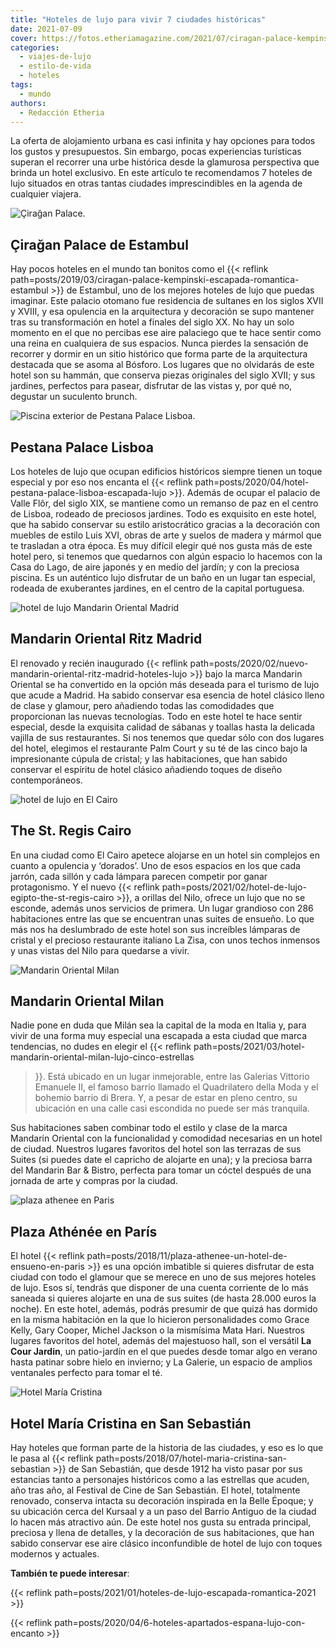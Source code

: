 ```yaml
---
title: "Hoteles de lujo para vivir 7 ciudades históricas"
date: 2021-07-09
cover: https://fotos.etheriamagazine.com/2021/07/ciragan-palace-kempinski-istanbul-exterior.jpg
categories: 
  - viajes-de-lujo
  - estilo-de-vida
  - hoteles
tags: 
  - mundo
authors: 
  - Redacción Etheria
---
```


La oferta de alojamiento urbana es casi infinita y hay opciones para todos los gustos y 
presupuestos. Sin embargo, pocas experiencias turísticas superan el recorrer una urbe 
histórica desde la glamurosa perspectiva que brinda un hotel exclusivo. En este artículo 
te recomendamos 7 hoteles de lujo situados en otras tantas ciudades imprescindibles en 
la agenda de cualquier viajera. 

![Çirağan Palace.](https://fotos.etheriamagazine.com/2021/07/ciragan-palace-kempinski-istanbul-exterior.jpg "Hotel © Çirağan Palace, ubicado en la orilla del Bósforo, en Estambul.")

## Çirağan Palace de Estambul

Hay pocos hoteles en el mundo tan bonitos como el {{< reflink 
path=posts/2019/03/ciragan-palace-kempinski-escapada-romantica-estambul >}} de Estambul, 
uno de los mejores hoteles de lujo que puedas imaginar. Este palacio otomano fue 
residencia de sultanes en los siglos XVII y XVIII, y esa opulencia en la arquitectura y 
decoración se supo mantener tras su transformación en hotel a finales del siglo XX. No 
hay un solo momento en el que no percibas ese aire palaciego que te hace sentir como una 
reina en cualquiera de sus espacios. Nunca pierdes la sensación de recorrer y dormir en 
un sitio histórico que forma parte de la arquitectura destacada que se asoma al Bósforo. 
Los lugares que no olvidarás de este hotel son su hammán, que conserva piezas originales 
del siglo XVII; y sus jardines, perfectos para pasear, disfrutar de las vistas y, por 
qué no, degustar un suculento brunch. 

![Piscina exterior de Pestana Palace Lisboa.](https://fotos.etheriamagazine.com/2021/07/Pestana-palace-lisboa-piscina.jpg "Piscina exterior de Pestana Palace Lisboa. © Pestana Hotel Group")

## Pestana Palace Lisboa

Los hoteles de lujo que ocupan edificios históricos siempre tienen un toque especial y 
por eso nos encanta el {{< reflink 
path=posts/2020/04/hotel-pestana-palace-lisboa-escapada-lujo >}}. Además de ocupar el 
palacio de Valle Flôr, del siglo XIX, se mantiene como un remanso de paz en el centro de 
Lisboa, rodeado de preciosos jardines. Todo es exquisito en este hotel, que ha sabido 
conservar su estilo aristocrático gracias a la decoración con muebles de estilo Luis 
XVI, obras de arte y suelos de madera y mármol que te trasladan a otra época. Es muy 
difícil elegir qué nos gusta más de este hotel pero, si tenemos que quedarnos con algún 
espacio lo hacemos con la Casa do Lago, de aire japonés y en medio del jardín; y con la 
preciosa piscina. Es un auténtico lujo disfrutar de un baño en un lugar tan especial, 
rodeada de exuberantes jardines, en el centro de la capital portuguesa. 

![hotel de lujo Mandarin Oriental Madrid](https://fotos.etheriamagazine.com/2021/07/Mandarin-Oriental-RitzPalm-Court.jpg "Zona del restaurante Palm Court bajo la restaurada cúpula de cristal. © Mandarin Oriental Group")

## Mandarin Oriental Ritz Madrid

El renovado y recién inaugurado {{< reflink 
path=posts/2020/02/nuevo-mandarin-oriental-ritz-madrid-hoteles-lujo >}} bajo la marca 
Mandarin Oriental se ha convertido en la opción más deseada para el turismo de lujo que 
acude a Madrid. Ha sabido conservar esa esencia de hotel clásico lleno de clase y 
glamour, pero añadiendo todas las comodidades que proporcionan las nuevas tecnologías. 
Todo en este hotel te hace sentir especial, desde la exquisita calidad de sábanas y 
toallas hasta la delicada vajilla de sus restaurantes. Si nos tenemos que quedar sólo 
con dos lugares del hotel, elegimos el restaurante Palm Court y su té de las cinco bajo 
la impresionante cúpula de cristal; y las habitaciones, que han sabido conservar el 
espíritu de hotel clásico añadiendo toques de diseño contemporáneos. 

![hotel de lujo en El Cairo](https://fotos.etheriamagazine.com/2021/07/hotel-st-regis-cairo-escalera-1.jpg "Escalera y lampara de cristal del St. Regis Cairo. © St. Regis Hotels & Resort / Marriott International Hotels")

## The St. Regis Cairo

En una ciudad como El Cairo apetece alojarse en un hotel sin complejos en cuanto a 
opulencia y ‘dorados’. Uno de esos espacios en los que cada jarrón, cada sillón y cada 
lámpara parecen competir por ganar protagonismo. Y el nuevo {{< reflink 
path=posts/2021/02/hotel-de-lujo-egipto-the-st-regis-cairo >}}, a orillas del Nilo, 
ofrece un lujo que no se esconde, además unos servicios de primera. Un lugar grandioso 
con 286 habitaciones entre las que se encuentran unas suites de ensueño. Lo que más nos 
ha deslumbrado de este hotel son sus increíbles lámparas de cristal y el precioso 
restaurante italiano La Zisa, con unos techos inmensos y unas vistas del Nilo para 
quedarse a vivir. 

![Mandarin Oriental Milan](https://fotos.etheriamagazine.com/2021/07/milan-madarin-oriental-suite-junior.jpg "Terraza de la Suite Junior Terrace. © Mandarin Oriental Group")

## Mandarin Oriental Milan

Nadie pone en duda que Milán sea la capital de la moda en Italia y, para vivir de una 
forma muy especial una escapada a esta ciudad que marca tendencias, no dudes en elegir 
el {{< reflink path=posts/2021/03/hotel-mandarin-oriental-milan-lujo-cinco-estrellas 
>}}. Está ubicado en un lugar inmejorable, entre las Galerias Vittorio Emanuele II, el 
famoso barrio llamado el Quadrilatero della Moda y el bohemio barrio di Brera. Y, a 
pesar de estar en pleno centro, su ubicación en una calle casi escondida no puede ser 
más tranquila. 

Sus habitaciones saben combinar todo el estilo y clase de la marca Mandarin Oriental con 
la funcionalidad y comodidad necesarias en un hotel de ciudad. Nuestros lugares 
favoritos del hotel son las terrazas de sus Suites (si puedes date el capricho de 
alojarte en una); y la preciosa barra del Mandarin Bar & Bistro, perfecta para tomar un 
cóctel después de una jornada de arte y compras por la ciudad. 

![plaza athenee en Paris](https://fotos.etheriamagazine.com/2021/07/HPA-Cour-Jardin-4-HR-by-StudiodesFleurs.jpg "El jardín secreto de Plaza Athénee. Un precioso vergel en medio del hotel. © Studio des Fleurs")

## Plaza Athénée en París

El hotel {{< reflink path=posts/2018/11/plaza-athenee-un-hotel-de-ensueno-en-paris >}} 
es una opción imbatible si quieres disfrutar de esta ciudad con todo el glamour que se 
merece en uno de sus mejores hoteles de lujo. Esos sí, tendrás que disponer de una 
cuenta corriente de lo más saneada si quieres alojarte en una de sus suites (de hasta 
28.000 euros la noche). En este hotel, además, podrás presumir de que quizá has dormido 
en la misma habitación en la que lo hicieron personalidades como Grace Kelly, Gary 
Cooper, Michel Jackson o la mismísima Mata Hari. Nuestros lugares favoritos del hotel, 
además del majestuoso hall, son el versátil **La Cour Jardin**, un patio-jardín en el 
que puedes desde tomar algo en verano hasta patinar sobre hielo en invierno; y La 
Galerie, un espacio de amplios ventanales perfecto para tomar el té. 

![Hotel María Cristina](https://fotos.etheriamagazine.com/2021/07/HOTEL-MARIA-CRISTINA-HDHotelMariaCristinaSanSebastianExteriorviewatnight.jpg "© Hotel María Cristina.")

## Hotel María Cristina en San Sebastián

Hay hoteles que forman parte de la historia de las ciudades, y eso es lo que le pasa al 
{{< reflink path=posts/2018/07/hotel-maria-cristina-san-sebastian >}} de San Sebastián, 
que desde 1912 ha visto pasar por sus estancias tanto a personajes históricos como a las 
estrellas que acuden, año tras año, al Festival de Cine de San Sebastián. El hotel, 
totalmente renovado, conserva intacta su decoración inspirada en la Belle Époque; y su 
ubicación cerca del Kursaal y a un paso del Barrio Antiguo de la ciudad lo hacen más 
atractivo aún. De este hotel nos gusta su entrada principal, preciosa y llena de 
detalles, y la decoración de sus habitaciones, que han sabido conservar ese aire clásico 
inconfundible de hotel de lujo con toques modernos y actuales. 

**También te puede interesar**: 

{{< reflink path=posts/2021/01/hoteles-de-lujo-escapada-romantica-2021 >}} 

{{< reflink path=posts/2020/04/6-hoteles-apartados-espana-lujo-con-encanto >}}
